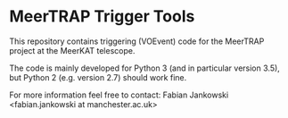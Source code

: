 # MeerTRAP Trigger Tools #

This repository contains triggering (VOEvent) code for the MeerTRAP project at
the MeerKAT telescope.

The code is mainly developed for Python 3 (and in particular version 3.5), but
Python 2 (e.g. version 2.7) should work fine.

For more information feel free to contact: Fabian Jankowski <fabian.jankowski at manchester.ac.uk>
